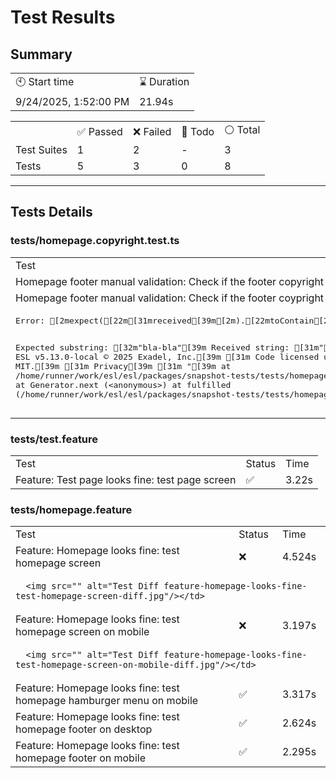 
  <h1>Test Results</h1>
<h2>Summary</h2>
<table>
  <tbody>
    <tr>
      <td>🕙 Start time</td>
      <td>⌛ Duration</td>
    </tr>
    <tr>
      <td>9/24/2025, 1:52:00 PM</td>
      <td>21.94s</td>
    </tr>
  </tbody>
</table>
<table>
  <tbody>
    <tr>
      <td></td>
      <td>✅ Passed</td>
      <td>❌ Failed</td>
      <td>🚧 Todo</td>
      <td>⚪ Total</td>
    </tr>
    <tr>
      <td>Test Suites</td>
      <td>1</td>
      <td>2</td>
      <td>-</td>
      <td>3</td>
    </tr>
    <tr>
      <td>Tests</td>
      <td>5</td>
      <td>3</td>
      <td>0</td>
      <td>8</td>
    </tr>
  </tbody>
</table>

   <hr/>  
<h2>Tests Details</h2>

<h3>tests/homepage.copyright.test.ts</h3>
<table>
  <tbody>
  <tr>
    <td>Test</td>
    <td>Status</td>
    <td>Time</td>
  </tr>
  
  <tr>
    <td>Homepage footer manual validation: Check if the footer copyright contains correct version</td>
    <td> ✅ </td>
    <td> 45ms </td>
  </tr>

  

  
  <tr>
    <td>Homepage footer manual validation: Check if the footer coypright contains correct year</td>
    <td> ❌ </td>
    <td> 7ms </td>
  </tr>

  <tr>
    <td colspan="3"><pre>Error: [2mexpect([22m[31mreceived[39m[2m).[22mtoContain[2m([22m[32mexpected[39m[2m) // indexOf[22m

Expected substring: [32m&quot;bla-bla&quot;[39m
Received string:    [31m&quot;[39m
[31m        ESL v5.13.0-local © 2025 Exadel, Inc.[39m
[31m        Code licensed under MIT.[39m
[31m        Privacy[39m
[31m      &quot;[39m
    at /home/runner/work/esl/esl/packages/snapshot-tests/tests/homepage.copyright.test.ts:20:21
    at Generator.next (&lt;anonymous&gt;)
    at fulfilled (/home/runner/work/esl/esl/packages/snapshot-tests/tests/homepage.copyright.test.ts:4:58)</pre></td>
  </tr>

  
  </tbody>
</table>

<h3>tests/test.feature</h3>
<table>
  <tbody>
  <tr>
    <td>Test</td>
    <td>Status</td>
    <td>Time</td>
  </tr>
  
  <tr>
    <td>Feature: Test page looks fine: test page screen</td>
    <td> ✅ </td>
    <td> 3.22s </td>
  </tr>

  

  
  </tbody>
</table>

<h3>tests/homepage.feature</h3>
<table>
  <tbody>
  <tr>
    <td>Test</td>
    <td>Status</td>
    <td>Time</td>
  </tr>
  
  <tr>
    <td>Feature: Homepage looks fine: test homepage screen</td>
    <td> ❌ </td>
    <td> 4.524s </td>
  </tr>

  <tr>
    <td colspan="3">
      
      
        
      
      <img src="" alt="Test Diff feature-homepage-looks-fine-test-homepage-screen-diff.jpg"/></td>
  </tr>

  
  <tr>
    <td>Feature: Homepage looks fine: test homepage screen on mobile</td>
    <td> ❌ </td>
    <td> 3.197s </td>
  </tr>

  <tr>
    <td colspan="3">
      
      
        
      
      <img src="" alt="Test Diff feature-homepage-looks-fine-test-homepage-screen-on-mobile-diff.jpg"/></td>
  </tr>

  
  <tr>
    <td>Feature: Homepage looks fine: test homepage hamburger menu on mobile</td>
    <td> ✅ </td>
    <td> 3.317s </td>
  </tr>

  

  
  <tr>
    <td>Feature: Homepage looks fine: test homepage footer on desktop</td>
    <td> ✅ </td>
    <td> 2.624s </td>
  </tr>

  

  
  <tr>
    <td>Feature: Homepage looks fine: test homepage footer on mobile</td>
    <td> ✅ </td>
    <td> 2.295s </td>
  </tr>

  

  
  </tbody>
</table>


